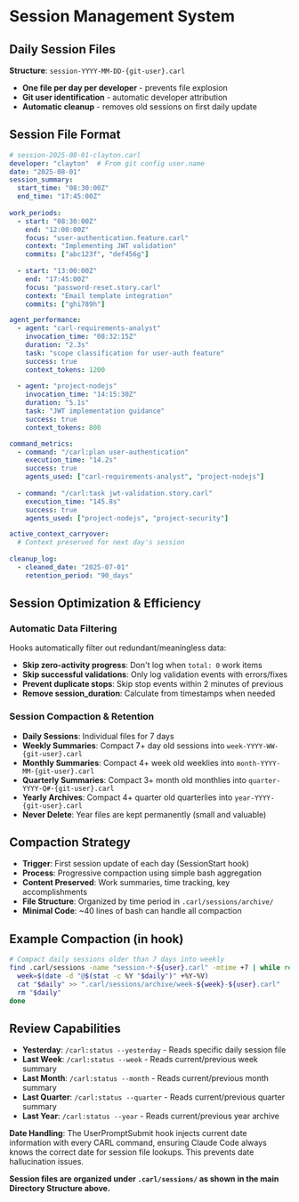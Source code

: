 # Session Management System

## Daily Session Files
**Structure**: `session-YYYY-MM-DD-{git-user}.carl`
- **One file per day per developer** - prevents file explosion
- **Git user identification** - automatic developer attribution
- **Automatic cleanup** - removes old sessions on first daily update

## Session File Format
```yaml
# session-2025-08-01-clayton.carl
developer: "clayton"  # From git config user.name
date: "2025-08-01"
session_summary:
  start_time: "08:30:00Z"
  end_time: "17:45:00Z"
  
work_periods:
  - start: "08:30:00Z"
    end: "12:00:00Z"
    focus: "user-authentication.feature.carl"
    context: "Implementing JWT validation"
    commits: ["abc123f", "def456g"]
    
  - start: "13:00:00Z"
    end: "17:45:00Z"
    focus: "password-reset.story.carl"
    context: "Email template integration"
    commits: ["ghi789h"]

agent_performance:
  - agent: "carl-requirements-analyst"
    invocation_time: "08:32:15Z"
    duration: "2.3s"
    task: "scope classification for user-auth feature"
    success: true
    context_tokens: 1200
    
  - agent: "project-nodejs"
    invocation_time: "14:15:30Z"
    duration: "5.1s"
    task: "JWT implementation guidance"
    success: true
    context_tokens: 800

command_metrics:
  - command: "/carl:plan user-authentication"
    execution_time: "14.2s"
    success: true
    agents_used: ["carl-requirements-analyst", "project-nodejs"]
    
  - command: "/carl:task jwt-validation.story.carl"
    execution_time: "145.8s"
    success: true
    agents_used: ["project-nodejs", "project-security"]

active_context_carryover:
  # Context preserved for next day's session
  
cleanup_log:
  - cleaned_date: "2025-07-01"
    retention_period: "90_days"
```

## Session Optimization & Efficiency

### Automatic Data Filtering
Hooks automatically filter out redundant/meaningless data:
- **Skip zero-activity progress**: Don't log when `total: 0` work items
- **Skip successful validations**: Only log validation events with errors/fixes
- **Prevent duplicate stops**: Skip stop events within 2 minutes of previous
- **Remove session_duration**: Calculate from timestamps when needed

### Session Compaction & Retention
- **Daily Sessions**: Individual files for 7 days
- **Weekly Summaries**: Compact 7+ day old sessions into `week-YYYY-WW-{git-user}.carl`
- **Monthly Summaries**: Compact 4+ week old weeklies into `month-YYYY-MM-{git-user}.carl`
- **Quarterly Summaries**: Compact 3+ month old monthlies into `quarter-YYYY-Q#-{git-user}.carl`
- **Yearly Archives**: Compact 4+ quarter old quarterlies into `year-YYYY-{git-user}.carl`
- **Never Delete**: Year files are kept permanently (small and valuable)

## Compaction Strategy
- **Trigger**: First session update of each day (SessionStart hook)
- **Process**: Progressive compaction using simple bash aggregation
- **Content Preserved**: Work summaries, time tracking, key accomplishments
- **File Structure**: Organized by time period in `.carl/sessions/archive/`
- **Minimal Code**: ~40 lines of bash can handle all compaction

## Example Compaction (in hook)
```bash
# Compact daily sessions older than 7 days into weekly
find .carl/sessions -name "session-*-${user}.carl" -mtime +7 | while read daily; do
  week=$(date -d "@$(stat -c %Y "$daily")" +%Y-%V)
  cat "$daily" >> ".carl/sessions/archive/week-${week}-${user}.carl"
  rm "$daily"
done
```

## Review Capabilities
- **Yesterday**: `/carl:status --yesterday` - Reads specific daily session file
- **Last Week**: `/carl:status --week` - Reads current/previous week summary
- **Last Month**: `/carl:status --month` - Reads current/previous month summary
- **Last Quarter**: `/carl:status --quarter` - Reads current/previous quarter summary
- **Last Year**: `/carl:status --year` - Reads current/previous year archive

**Date Handling**: The UserPromptSubmit hook injects current date information with every CARL command, ensuring Claude Code always knows the correct date for session file lookups. This prevents date hallucination issues.

**Session files are organized under `.carl/sessions/` as shown in the main Directory Structure above.**